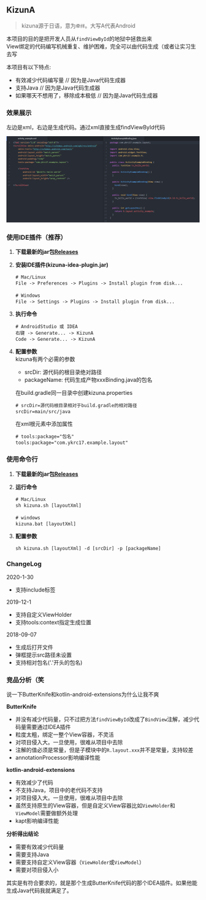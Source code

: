 ## KizunA

> kizuna源于日语，意为`牵绊`。大写A代表Android

本项目的目的是把开发人员从`findViewById`的地狱中拯救出来  
View绑定的代码编写机械重复、维护困难，完全可以由代码生成（或者让实习生去写

本项目有以下特点:
- 有效减少代码编写量 // 因为是Java代码生成器
- 支持Java // 因为是Java代码生成器
- 如果哪天不想用了，移除成本极低 // 因为是Java代码生成器

### 效果展示
左边是xml，右边是生成代码。通过xml直接生成findViewById代码

![](imgs/example.png)

### 使用IDE插件（推荐）
1. **下载最新的jar包[Releases](../../releases)**

1. **安装IDE插件(kizuna-idea-plugin.jar)**
    ```
    # Mac/Linux
    File -> Preferences -> Plugins -> Install plugin from disk...
    
    # Windows
    File -> Settings -> Plugins -> Install plugin from disk...
    ```
1. **执行命令**
    ```
    # AndroidStudio 或 IDEA
    右键 -> Generate... -> KizunA
    Code -> Generate... -> KizunA
    ```
1. **配置参数**  
    kizuna有两个必需的参数
    - srcDir: 源代码的根目录绝对路径
    - packageName: 代码生成产物xxxBinding.java的包名
    
    在build.gradle同一目录中创建kizuna.properties
    ```
    # srcDir=源代码根目录相对于build.gradle的相对路径
    srcDir=main/src/java
    ```
    在xml根元素中添加属性
    ```
    # tools:package="包名"
    tools:package="com.ykrc17.example.layout"
    ```
### 使用命令行
1. **下载最新的jar包[Releases](../../releases)**

1. **运行命令**
    ```
    # Mac/Linux
    sh kizuna.sh [layoutXml]
    
    # windows
    kizuna.bat [layoutXml]
    ```
1. **配置参数**
    ```
    sh kizuna.sh [layoutXml] -d [srcDir] -p [packageName]
    ```
    
### ChangeLog
2020-1-30
- 支持include标签

2019-12-1
- 支持自定义ViewHolder
- 支持tools:context指定生成位置

2018-09-07  
- 生成后打开文件
- 弹框提示src路径未设置  
- 支持相对包名('.'开头的包名)

### 竞品分析（笑
说一下ButterKnife和kotlin-android-extensions为什么让我不爽

**ButterKnife**
- 并没有减少代码量，只不过把方法`findViewById`改成了`BindView`注解，减少代码量需要通过IDEA插件
- 粒度太粗，绑定一整个View容器，不灵活
- 对项目侵入大。一旦使用，很难从项目中去除
- 注解的值必须是常量，但是子模块中的`R.layout.xxx`并不是常量，支持较差
- annotationProcessor影响编译性能

**kotlin-android-extensions**
- 有效减少了代码
- 不支持Java，项目中的老代码不支持
- 对项目侵入大。一旦使用，很难从项目中去除
- 虽然支持原生的View容器，但是自定义View容器比如`ViewHolder`和`ViewModel`需要做额外处理
- kapt影响编译性能

**分析得出结论**
- 需要有效减少代码量
- 需要支持Java
- 需要支持自定义View容器（`ViewHolder`或`ViewModel`）
- 需要对项目侵入小

其实是有符合要求的，就是那个生成ButterKnife代码的那个IDEA插件。如果他能生成Java代码我就满足了。